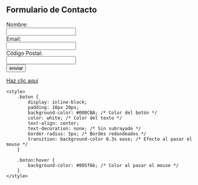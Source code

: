 



<html>
<head>
    <title>Formulario de Contacto</title>
</head>
<body>
    <h2>Formulario de Contacto</h2>
    <form action="/submit_form" method="POST">
        <label for="nombre">Nombre:</label><br>
        <input type="text" id="nombre" name="nombre"><br>
        <label for="email">Email:</label><br>
        <input type="email" id="email" name="email"><br>
        <label for="codigo_postal">Código Postal:</label><br>
        <input type="text" id="codigo_postal" name="codigo_postal"><br>
        <button type="button" onclick="location.href='https://example.com'">enviar</button>
    </form>
</body>
</html>

<html lang="es">
<head>
    <meta charset="UTF-8">
    <meta name="viewport" content="width=device-width, initial-scale=1.0">
    <title>Botón con Hipervínculo</title>
</head>
<body>
    <a href="https://www.ejemplo.com" class="boton">Haz clic aquí</a>

    <style>
        .boton {
            display: inline-block;
            padding: 10px 20px;
            background-color: #008CBA; /* Color del botón */
            color: white; /* Color del texto */
            text-align: center;
            text-decoration: none; /* Sin subrayado */
            border-radius: 5px; /* Bordes redondeados */
            transition: background-color 0.3s ease; /* Efecto al pasar el mouse */
        }

        .boton:hover {
            background-color: #005f6b; /* Color al pasar el mouse */
        }
    </style>
</body>
</html>
